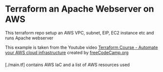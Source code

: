 # Terraform an Apache Webserver on AWS
This terraform repo setup an AWS VPC, subnet, EIP, EC2 instance etc and runs Apache webserver

This example is taken from the Youtube video [Terraform Course - Automate your AWS cloud infrastructure](https://www.youtube.com/watch?v=SLB_c_ayRMo&t=2735s) created by [freeCodeCamp.org](https://www.freecodecamp.org/)

###
[./main.tf] contains AWS IaC and a list of AWS resources used
